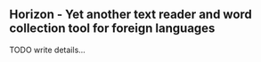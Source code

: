 ## Horizon - Yet another text reader and word collection tool for foreign languages

TODO write details...